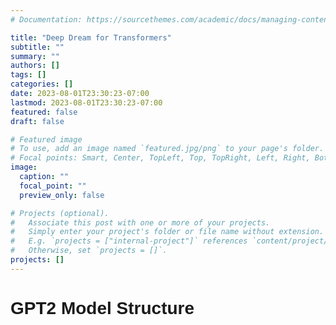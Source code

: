 ```yaml
---
# Documentation: https://sourcethemes.com/academic/docs/managing-content/

title: "Deep Dream for Transformers"
subtitle: ""
summary: ""
authors: []
tags: []
categories: []
date: 2023-08-01T23:30:23-07:00
lastmod: 2023-08-01T23:30:23-07:00
featured: false
draft: false

# Featured image
# To use, add an image named `featured.jpg/png` to your page's folder.
# Focal points: Smart, Center, TopLeft, Top, TopRight, Left, Right, BottomLeft, Bottom, BottomRight.
image:
  caption: ""
  focal_point: ""
  preview_only: false

# Projects (optional).
#   Associate this post with one or more of your projects.
#   Simply enter your project's folder or file name without extension.
#   E.g. `projects = ["internal-project"]` references `content/project/deep-learning/index.md`.
#   Otherwise, set `projects = []`.
projects: []
---
```


<head>
  <title>GPT2 Visualization</title>
  <style>
    body {
      font-family: Arial, sans-serif;
    }

    #modelContainer {
      margin: 20px;
    }

    #info {
      margin: 20px;
    }
  </style>
</head>
<body>
  <h1>GPT2 Model Structure</h1>

  <div id="modelContainer">
    <!-- Our D3.js visualization will be inserted here -->
  </div>

  <div id="info">
    <p id="layerIndex"></p>
    <p id="neuronIndex"></p>
    <p id="explanation"></p>
  </div>

  <script src="https://d3js.org/d3.v7.min.js"></script>
  <script>
    // Fetch the JSON file
    fetch('/files/GPT2NeuronExplanations.json')
      .then(response => response.json())
      .then(data => {
        // Save the data for later use
        window.neuronExplanations = data;

        // Set up the SVG canvas and render the model
        const svg = d3.select("#modelContainer")
          .append("svg")
          .attr("width", 600)
          .attr("height", 500);

        renderModel(GPT2Model, svg);
      });

    // Model Creation
    const GPT2Model = {
      transformer: {
        wte: { type: 'Embedding' },
        h: {
          moduleList: {
            GPT2Blocks: []
          }
        }
      }
    };

    // Function to create neurons
    function createNeurons(numNeurons) {
      let neurons = [];
      for (let i = 0; i < numNeurons; i++) {
        neurons.push({ index: i });
      }
      return neurons;
    }

    // Function to create GPT2Blocks
    function createGPT2Blocks(numBlocks, numNeurons) {
      for (let i = 0; i < numBlocks; i++) {
        let block = {
          index: i,
          mlp: {
            c_fc: {
              type: 'Conv1D',
              neurons: createNeurons(numNeurons)
            }
          }
        };
        GPT2Model.transformer.h.moduleList.GPT2Blocks.push(block);
      }
    }

    createGPT2Blocks(6, 10);

    // Function to render the GPT2 model
    function renderModel(model, svg) {
      // For each layer in the model...
      model.transformer.h.moduleList.GPT2Blocks.forEach((block, i) => {
        // Create a group for the layer
        const layerGroup = svg.append("g")
          .attr("transform", `translate(0,${i * 100})`);

        // For each neuron in the layer...
        block.mlp.c_fc.neurons.forEach((neuron, j) => {
          // Create a circle for the neuron
          layerGroup.append("circle")
            .attr("cx", 50 + j * 50)
            .attr("cy", 50)
            .attr("r", 20)
            .on("click", function() {
              // Display the layer and neuron index when clicked
              d3.select("#layerIndex").text(`Layer: ${i}`);
              d3.select("#neuronIndex").text(`Neuron: ${j}`);

              // Look up the explanation for this neuron
              const explanation = window.neuronExplanations[i][j];
              // Display the explanation
              d3.select("#explanation").html(`Without Autoencoder: <br>${explanation[0]}<br><br>With Autoencoder:<br> ${explanation[1]}`);
            });
        });
      });
    }
  </script>
</body>
